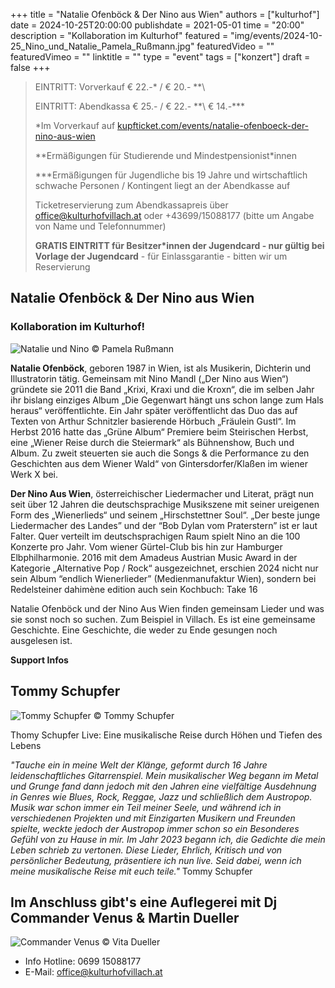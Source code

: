 +++
title = "Natalie Ofenböck & Der Nino aus Wien"
authors = ["kulturhof"]
date = 2024-10-25T20:00:00
publishdate = 2021-05-01
time = "20:00"
description = "Kollaboration im Kulturhof"
featured = "img/events/2024-10-25_Nino_und_Natalie_Pamela_Rußmann.jpg"
featuredVideo = ""
featuredVimeo = ""
linktitle = ""
type = "event"
tags = ["konzert"]
draft = false
+++

> EINTRITT: Vorverkauf € 22.-\* / € 20.- *\*\
> 
> EINTRITT: Abendkassa € 25.- / € 22.- *\*\ € 14.-\*\*\*
>
> \*Im Vorverkauf auf [kupfticket.com/events/natalie-ofenboeck-der-nino-aus-wien](https://kupfticket.com/events/natalie-ofenboeck-der-nino-aus-wien)
>
> \*\*Ermäßigungen für Studierende und Mindestpensionist\*innen
> 
> \*\*\*Ermäßigungen für Jugendliche bis 19 Jahre und wirtschaftlich schwache Personen / Kontingent liegt an der Abendkasse auf
>
> Ticketreservierung zum Abendkassapreis über office@kulturhofvillach.at oder +43699/15088177 (bitte um Angabe von Name und Telefonnummer) 
>
> **GRATIS EINTRITT für Besitzer\*innen der Jugendcard - nur gültig bei Vorlage der Jugendcard** - für Einlassgarantie - bitten wir um Reservierung


## Natalie Ofenböck & Der Nino aus Wien

### Kollaboration im Kulturhof!

![Natalie und Nino](/img/events/2024-10-25_Nino_und_Natalie_Pamela_Rußmann.jpg)
© Pamela Rußmann

**Natalie Ofenböck**, geboren 1987 in Wien, ist als Musikerin, Dichterin und Illustratorin tätig. 
Gemeinsam mit Nino Mandl („Der Nino aus Wien“) gründete sie 2011 die Band „Krixi, Kraxi und die Kroxn“, die im selben Jahr ihr bislang einziges Album „Die Gegenwart hängt uns schon lange zum Hals heraus“ veröffentlichte. Ein Jahr später veröffentlicht das Duo das auf Texten von Arthur Schnitzler basierende Hörbuch „Fräulein Gustl“. Im Herbst 2016 hatte das „Grüne Album“ Premiere beim Steirischen Herbst, eine „Wiener Reise durch die Steiermark“ als Bühnenshow, Buch und Album.
Zu zweit steuerten sie auch die Songs & die Performance zu den  Geschichten aus dem Wiener Wald“ von Gintersdorfer/Klaßen im wiener Werk X bei.

**Der Nino Aus Wien**, österreichischer Liedermacher und Literat, prägt nun seit über 12 Jahren die deutschsprachige Musikszene mit seiner ureigenen Form des „Wienerlieds“ und seinem „Hirschstettner Soul“. „Der beste junge Liedermacher des Landes” und der “Bob Dylan vom Praterstern” ist er laut Falter. Quer verteilt im deutschsprachigen Raum spielt Nino an die 100 Konzerte pro Jahr. Vom wiener Gürtel-Club bis hin zur Hamburger Elbphilharmonie. 2016 mit dem Amadeus Austrian Music Award in der Kategorie „Alternative Pop / Rock“ ausgezeichnet, erschien 2024 nicht nur sein Album “endlich Wienerlieder” (Medienmanufaktur Wien), sondern bei Redelsteiner dahimène edition auch sein Kochbuch: Take 16
 
Natalie Ofenböck und der Nino Aus Wien finden gemeinsam Lieder und was sie sonst noch so suchen. Zum Beispiel in Villach. Es ist eine gemeinsame Geschichte. Eine Geschichte, die weder zu Ende gesungen noch ausgelesen ist.

**Support Infos**

## Tommy Schupfer

![Tommy Schupfer](/img/events/2024-10-25_Tommy_Schupfer.jpeg)
© Tommy Schupfer

Thomy Schupfer Live: Eine musikalische Reise durch Höhen und Tiefen des Lebens

*"Tauche ein in meine Welt der Klänge, geformt durch 16 Jahre leidenschaftliches Gitarrenspiel. Mein musikalischer Weg begann im Metal und Grunge fand dann jedoch mit den Jahren eine vielfältige Ausdehnung in Genres wie Blues, Rock, Reggae, Jazz und schließlich dem Austropop. Musik war schon immer ein Teil meiner Seele, und während ich in verschiedenen Projekten und mit Einzigarten Musikern und Freunden spielte, weckte jedoch der Austropop immer schon so ein Besonderes Gefühl von zu Hause in mir. Im Jahr 2023 begann ich, die Gedichte die mein Leben schrieb zu vertonen. Diese Lieder, Ehrlich, Kritisch und von persönlicher Bedeutung, präsentiere ich nun live. Seid dabei, wenn ich meine musikalische Reise mit euch teile."* Tommy Schupfer


## Im Anschluss gibt's eine Auflegerei mit Dj Commander Venus & Martin Dueller

![Commander Venus](/img/events/2024-06-28_CommanderVenus_c_VitaDueller.jpg)
© Vita Dueller



- Info Hotline: 0699 15088177 
- E-Mail: office@kulturhofvillach.at
